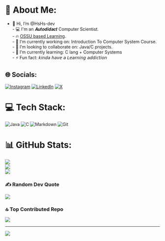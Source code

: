 # 💫 About Me:
- 👋 Hi, I’m @HsHs-dev<br>- 💻 I'm an 𝑨𝒖𝒕𝒐𝒅𝒊𝒅𝒂𝒄𝒕 Computer Scientist.<br>- 🔥 [OSSU based Learning](https://github.com/ossu/computer-science).<br>- 🔭 I’m currently working on: Introduction To Computer System Course.<br>- 👯 I’m looking to collaborate on: Java/C projects.<br>- 🌱 I’m currently learning: C lang + Computer Systems<br>- ⚡ Fun fact: 𝘬𝘪𝘯𝘥𝘢 𝘩𝘢𝘷𝘦 𝘢 𝘓𝘦𝘢𝘳𝘯𝘪𝘯𝘨 𝘢𝘥𝘥𝘪𝘤𝘵𝘪𝘰𝘯<br>


## 🌐 Socials:
[![Instagram](https://img.shields.io/badge/Instagram-%23E4405F.svg?logo=Instagram&logoColor=white)](https://instagram.com/hs.2k3) [![LinkedIn](https://img.shields.io/badge/LinkedIn-%230077B5.svg?logo=linkedin&logoColor=white)](https://linkedin.com/in/hshs-dev) [![X](https://img.shields.io/badge/X-black.svg?logo=X&logoColor=white)](https://x.com/Hshs_dev) 

# 💻 Tech Stack:
![Java](https://img.shields.io/badge/java-%23ED8B00.svg?style=for-the-badge&logo=openjdk&logoColor=white) ![C](https://img.shields.io/badge/c-%2300599C.svg?style=for-the-badge&logo=c&logoColor=white) ![Markdown](https://img.shields.io/badge/markdown-%23000000.svg?style=for-the-badge&logo=markdown&logoColor=white) ![Git](https://img.shields.io/badge/git-%23F05033.svg?style=for-the-badge&logo=git&logoColor=white)
# 📊 GitHub Stats:
![](https://github-readme-stats.vercel.app/api?username=HsHs-dev&theme=blue-green&hide_border=false&include_all_commits=false&count_private=false)<br/>
![](https://github-readme-streak-stats.herokuapp.com/?user=HsHs-dev&theme=blue-green&hide_border=false)<br/>
![](https://github-readme-stats.vercel.app/api/top-langs/?username=HsHs-dev&theme=blue-green&hide_border=false&include_all_commits=false&count_private=false&layout=compact)

### ✍️ Random Dev Quote
![](https://quotes-github-readme.vercel.app/api?type=horizontal&theme=tokyonight)

### 🔝 Top Contributed Repo
![](https://github-contributor-stats.vercel.app/api?username=HsHs-dev&limit=5&theme=blue-green&combine_all_yearly_contributions=true)

---
[![](https://visitcount.itsvg.in/api?id=HsHs-dev&icon=6&color=0)](https://visitcount.itsvg.in)

<!-- Proudly created with GPRM ( https://gprm.itsvg.in ) -->
